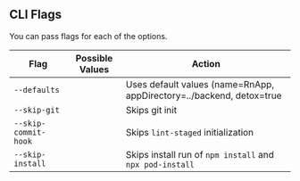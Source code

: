 ## CLI Flags

You can pass flags for each of the options.

| Flag                 | Possible Values | Action                                                               |
| -------------------- | --------------- | -------------------------------------------------------------------- |
| `--defaults`         |                 | Uses default values (name=RnApp, appDirectory=../backend, detox=true |
| `--skip-git`         |                 | Skips git init                                                       |
| `--skip-commit-hook` |                 | Skips `lint-staged` initialization                                   |
| `--skip-install`     |                 | Skips install run of `npm install` and `npx pod-install`             |
